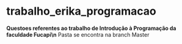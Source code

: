 # trabalho_erika_programacao
<b>Questoes referentes ao trabalho de Introdução à Programação da faculdade Fucapi\n</b>
Pasta se encontra na branch Master
